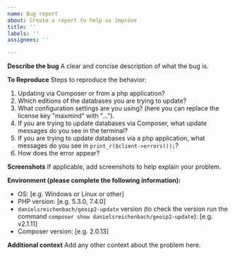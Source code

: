 ```yaml
---
name: Bug report
about: Create a report to help us improve
title: ''
labels: ''
assignees: ''

---
```


**Describe the bug**
A clear and concise description of what the bug is.

**To Reproduce**
Steps to reproduce the behavior:

1. Updating via Composer or from a php application?
2. Which editions of the databases you are trying to update?
3. What configuration settings are you using? (here you can replace the license key "maxmind" with "...").
4. If you are trying to update databases via Composer, what update messages do you see in the terminal?
5. If you are trying to update databases via a php application, what messages do you see in `print_r($client->errors());`?
6. How does the error appear?

**Screenshots**
If applicable, add screenshots to help explain your problem.

**Environment (please complete the following information):**

- OS: [e.g. Windows or Linux or other]
- PHP version: [e.g. 5.3.0, 7.4.0]
- `danielsreichenbach/geoip2-update` version (to check the version run the
  command `composer show danielsreichenbach/geoip2-update`): [e.g. v2.1.11]
- Composer version: [e.g. 2.0.13]

**Additional context**
Add any other context about the problem here.
